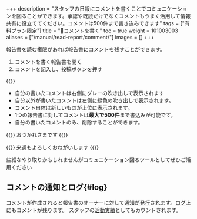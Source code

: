 +++
description = "スタッフの日報にコメントを書くことでコミュニケーションを図ることができます。承認や既読だけでなくコメントもうまく活用して情報共有に役立ててください。コメントは500件まで書き込みできます"
tags = ["有料プラン限定"]
title = "💬コメントを書く"
toc = true
weight = 101003003
aliases = ["/manual/read-report/comment/"]
images = []
+++

報告書を読む権限があれば報告書にコメントを残すことができます。

1. コメントを書く報告書を開く
1. コメントを記入し、投稿ボタンを押す

{{<appscreen filename="write-comment" title="コメントエリアには表示中の日報に対して付されたコメントが表示されます。1つの日報に付き最大で500コメントまで保存できます">}}

- 自分の書いたコメントは右側にグレーの吹き出しで表示されます
- 自分以外が書いたコメントは左側に緑色の吹き出しで表示されます。  
- コメント自体は新しいものが上位に表示されます。
- 1つの報告書に対してコメントは**最大で500件**まで書込みが可能です。
- 自分の書いたコメントのみ、削除することができます。

{{<alice pos="left" icon="default">}}
おつかれさまです
{{</alice>}}

{{<alice pos="right" icon="ok">}}
来週もよろしくおねがいします
{{</alice>}}

些細なやり取りかもしれませんがコミュニケーション図るツールとしてぜひご活用ください

## コメントの通知とログ{#log}

コメントが作成されると報告書のオーナーに対して[通知が発行](/docs/manual/notice/app/)されます。[ログ](/docs/manual/utils/log/)上にもコメントが残ります。
スタッフの[活動実績](/docs/manual/initial-setting/staff-local/activity/)としてもカウントされます。
